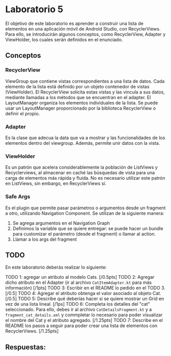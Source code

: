 # Laboratorio 5

El objetivo de este laboratorio es aprender a construir una lista de elementos en una aplicación móvil de Android Studio, con RecyclerViews.
Para ello, se introducirán algunos conceptos, como RecyclerView, Adapter y ViewHolder, los cuales serán definidos en el enunciado.

## Conceptos


### RecyclerView

ViewGroup que contiene vistas correspondientes a una lista de datos. Cada elemento de la lista está definido por un objeto contenedor de vistas (ViewHolder).
El RecyclerView solicita estas vistas y las vincula a sus datos, mediante llamadas a los métodos que se encuentran en el adapter.
El LayoutManager organiza los elementos individuales de la lista. Se puede usar un LayoutManager proporcionado por la biblioteca RecyclerView o definir el propio.

### Adapter

Es la clase que adecua la data que va a mostrar y las funcionalidades de los elementos dentro del viewgroup. Además, permite unir datos con la vista.


### ViewHolder

 Es un patrón que acelera considerablemente la población de ListViews y Recyclerviews, al almacenar en caché las búsquedas de vista para una carga de elementos más rápida y fluida.
No es necesario utilizar este patrón en ListViews, sin embargo, en RecyclerViews sí.



### Safe Args

Es el plugin que permite pasar parámetros o argumentos desde un fragment a otro, utilizando Navigation Component.
Se utilizan de la siguiente manera:
1. Se agrega argumentos en el Navigation Graph
2. Definimos la variable que se quiere entregar: se puede hacer un bundle para customizar el parámetro (desde el fragment) o llamar al action.
3. Llamar a los args del fragment

## TODO

En este laboratorio deberás realizar lo siguiente:

TODO 1: agregar un atributo al modelo Cats. [/0.5pts]
TODO 2: Agregar dicho atributo en el Adapter (ir al archivo `CatItemAdapter.kt` para más información) [/1pts]
TODO 3: Escribir en el README lo pedido en el TODO 3. [/0.5]
TODO 4: Agregar el atributo obtenga el valor asociado al objeto Cat. [/0.5]
TODO 5: Describe qué deberías hacer si se quiere mostrar un Grid en vez de una lista lineal. [/1ps]
TODO 6: Completa los detalles del "cat" seleccionado. Para ello, debes ir al archivo `CatDetailsFragment.kt` y a `fragment_cat_details.xml` y commpletar lo necesario para poder visualizar el nombre del Cat y el atributo agregado. [/1.25pts]
TODO 7: Describe en el README los pasos a seguir para poder crear una lista de elementos con RecyclerViews. [/1.25pts]


## Respuestas:

